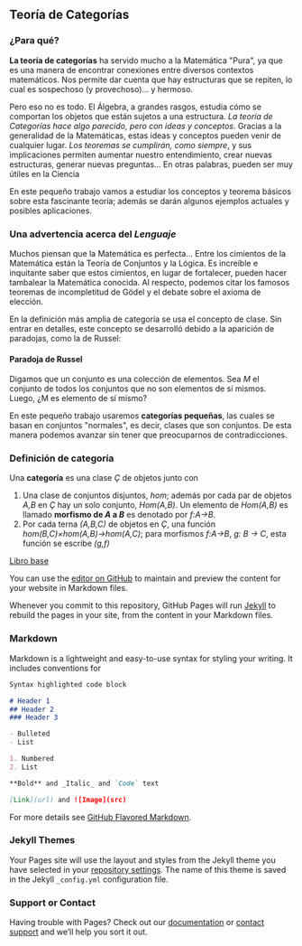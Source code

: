 ## Teoría de Categorías 


### ¿Para qué?
**La teoría de categorías** ha servido mucho a la Matemática "Pura", ya que es una manera de encontrar conexiones entre diversos contextos matemáticos. Nos permite dar cuenta que hay estructuras que se repiten, lo cual es sospechoso (y provechoso)... y hermoso.

Pero eso no es todo. El Álgebra, a grandes rasgos, estudia cómo se comportan los objetos que están sujetos a una estructura. *La teoría de Categorías hace algo parecido, pero con ideas y conceptos*. Gracias a la generalidad de la Matemáticas, estas ideas y conceptos pueden venir de cualquier lugar. 
*Los teoremas se cumplirán, como siempre*, y sus implicaciones permiten aumentar nuestro entendimiento, crear nuevas estructuras, generar nuevas preguntas... En otras palabras, pueden ser muy útiles en la Ciencia

En este pequeño trabajo vamos a estudiar los conceptos y teorema básicos sobre esta fascinante teoría; además se darán algunos ejemplos actuales y posibles aplicaciones. 


### Una advertencia acerca del *Lenguaje*
Muchos piensan que la Matemática es perfecta...
Entre los cimientos de la Matemática están la Teoría de Conjuntos y la Lógica. Es increíble e inquitante saber que estos cimientos, en lugar de fortalecer, pueden hacer tambalear la Matemática conocida. 
Al respecto, podemos citar los famosos teoremas de incompletitud de Gödel y el debate sobre el axioma de elección. 

En la definición más amplia de categoría se usa el concepto de clase. Sin entrar en detalles, este concepto se desarrolló debido a la aparición de paradojas, como la de Russel: 

#### Paradoja de Russel
Digamos que un conjunto es una colección de elementos. Sea *M* el conjunto de todos los conjuntos que no son elementos de sí mismos. Luego, ¿M es elemento de sí mismo?

En este pequeño trabajo usaremos **categorías pequeñas**, las cuales se basan en conjuntos "normales", es decir, clases que son conjuntos. De esta manera podemos avanzar sin tener que preocuparnos de contradicciones. 


### Definición de categoría 
Una **categoría** es una clase *Ç* de objetos junto con 
1. Una clase de conjuntos disjuntos, *hom*; además por cada par de objetos *A,B* en *Ç* hay un solo conjunto, *Hom(A,B)*. Un elemento de *Hom(A,B)* es llamado **morfismo de *A* a *B*** es denotado por *f:A→B*. 
2. Por cada terna *(A,B,C)* de objetos en *Ç*, una función *hom(B,C)×hom(A,B)→hom(A,C)*; para morfismos *f:A→B*, *g: B → C*, esta función se escribe *(g,f)*

[Libro base](categorias_aplicadas.pdf)







You can use the [editor on GitHub](https://github.com/Abraham1994/Category_Theory_for_scientist/edit/master/README.md) to maintain and preview the content for your website in Markdown files.

Whenever you commit to this repository, GitHub Pages will run [Jekyll](https://jekyllrb.com/) to rebuild the pages in your site, from the content in your Markdown files.

### Markdown

Markdown is a lightweight and easy-to-use syntax for styling your writing. It includes conventions for

```markdown
Syntax highlighted code block

# Header 1
## Header 2
### Header 3

- Bulleted
- List

1. Numbered
2. List

**Bold** and _Italic_ and `Code` text

[Link](url) and ![Image](src)
```

For more details see [GitHub Flavored Markdown](https://guides.github.com/features/mastering-markdown/).

### Jekyll Themes

Your Pages site will use the layout and styles from the Jekyll theme you have selected in your [repository settings](https://github.com/Abraham1994/Category_Theory_for_scientist/settings). The name of this theme is saved in the Jekyll `_config.yml` configuration file.

### Support or Contact

Having trouble with Pages? Check out our [documentation](https://help.github.com/categories/github-pages-basics/) or [contact support](https://github.com/contact) and we’ll help you sort it out.
